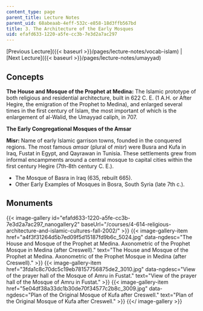 ```yaml
---
content_type: page
parent_title: Lecture Notes
parent_uid: 68abeaab-4eff-532c-e858-18d3ffb567bd
title: 3. The Architecture of the Early Mosques
uid: efafd633-1220-a5fe-cc3b-7e3d2a7ac297
---
```


[Previous Lecture]({{< baseurl >}}/pages/lecture-notes/vocab-islam) | [Next Lecture]({{< baseurl >}}/pages/lecture-notes/umayyad)

Concepts
--------

**The House and Mosque of the Prophet at Medina:** The Islamic prototype of both religious and residential architecture, built in 622 C. E. (1 A.H. or After Hegire, the emigration of the Prophet to Medina), and enlarged several times in the first century of Islam, the most important of which is the enlargement of al-Walid, the Umayyad caliph, in 707.

**The Early Congregational Mosques of the Amsar**

**Misr:** Name of early Islamic garrison towns, founded in the conquered regions. The most famous _amsar_ (plural of _misr_) were Busra and Kufa in Iraq, Fustat in Egypt, and Qayrawan in Tunisia. These settlements grew from informal encampments around a central mosque to capital cities within the first century Hegire (7th-8th century C. E.).

*   The Mosque of Basra in Iraq (635, rebuilt 665).
*   Other Early Examples of Mosques in Bosra, South Syria (late 7th c.).

Monuments
---------
{{< image-gallery id="efafd633-1220-a5fe-cc3b-7e3d2a7ac297_nanogallery2" baseUrl="/courses/4-614-religious-architecture-and-islamic-cultures-fall-2002/" >}}
{{< image-gallery-item href="a4f3f31264d5b7ed09f5d15187fd9b6c_5024.jpg" data-ngdesc="The House and Mosque of the Prophet at Medina. Axonometric of the Prophet Mosque in Medina (after Creswell)." text="The House and Mosque of the Prophet at Medina. Axonometric of the Prophet Mosque in Medina (after Creswell)." >}}
{{< image-gallery-item href="3fda1c8c70dc5c19eb78157756875de2_3010.jpg" data-ngdesc="View of the prayer hall of the Mosque of Amru in Fustat." text="View of the prayer hall of the Mosque of Amru in Fustat." >}}
{{< image-gallery-item href="5e04df38a33dc1b30de70f34577c2b8c_3009.jpg" data-ngdesc="Plan of the Original Mosque of Kufa after Creswell." text="Plan of the Original Mosque of Kufa after Creswell." >}}
{{</ image-gallery >}}